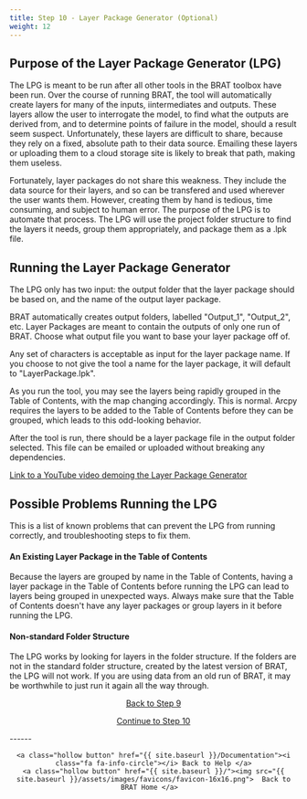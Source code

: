 ```yaml
---
title: Step 10 - Layer Package Generator (Optional)
weight: 12
---
```

## Purpose of the Layer Package Generator (LPG)

The LPG is meant to be run after all other tools in the BRAT toolbox have been run. Over the course of running BRAT, the tool will automatically create layers for many of the inputs, iintermediates and outputs. These layers allow the user to interrogate the model, to find what the outputs are derived from, and to determine points of failure in the model, should a result seem suspect. Unfortunately, these layers are difficult to share, because they rely on a fixed, absolute path to their data source. Emailing these layers or uploading them to a cloud storage site is likely to break that path, making them useless.

Fortunately, layer packages do not share this weakness. They include the data source for their layers, and so can be transfered and used wherever the user wants them. However, creating them by hand is tedious, time consuming, and subject to human error. The purpose of the LPG is to automate that process. The LPG will use the project folder structure to find the layers it needs, group them appropriately, and package them as a .lpk file.

## Running the Layer Package Generator

The LPG only has two input: the output folder that the layer package should be based on, and the name of the output layer package.

BRAT automatically creates output folders, labelled "Output_1", "Output_2", etc. Layer Packages are meant to contain the outputs of only one run of BRAT. Choose what output file you want to base your layer package off of.

Any set of characters is acceptable as input for the layer package name. If you choose to not give the tool a name for the layer package, it will default to "LayerPackage.lpk". 

As you run the tool, you may see the layers being rapidly grouped in the Table of Contents, with the map changing accordingly. This is normal. Arcpy requires the layers to be added to the Table of Contents before they can be grouped, which leads to this odd-looking behavior.

After the tool is run, there should be a layer package file in the output folder selected. This file can be emailed or uploaded without breaking any dependencies.

[Link to a YouTube video demoing the Layer Package Generator](http://www.youtube.com/watch?v=iIVRsHuT7es)

## Possible Problems Running the LPG

This is a list of known problems that can prevent the LPG from running correctly, and troubleshooting steps to fix them.

#### An Existing Layer Package in the Table of Contents
Because the layers are grouped by name in the Table of Contents, having a layer package in the Table of Contents before running the LPG can lead to layers being grouped in unexpected ways. Always make sure that the Table of Contents doesn't have any layer packages or group layers in it before running the LPG. 

#### Non-standard Folder Structure
The LPG works by looking for layers in the folder structure. If the folders are not in the standard folder structure, created by the latest version of BRAT, the LPG will not work. If you are using data from an old run of BRAT, it may be worthwhile to just run it again all the way through. 

<div align="center">
	<a class="hollow button" href="{{ site.baseurl }}/Documentation/Tutorials/StepByStep/9-SummaryProduct"><i class="fa fa-arrow-circle-left"></i> Back to Step 9 </a>




​	<a class="hollow button" href="{{ site.baseurl }}/Documentation/Tutorials/StepByStep/10-BDWS"><i class="fa fa-arrow-circle-right"></i> Continue to Step 10</a>

</div>	



<div align="center">
</div>	
------

<div align="center">

```
<a class="hollow button" href="{{ site.baseurl }}/Documentation"><i class="fa fa-info-circle"></i> Back to Help </a>
<a class="hollow button" href="{{ site.baseurl }}/"><img src="{{ site.baseurl }}/assets/images/favicons/favicon-16x16.png">  Back to BRAT Home </a>  
```

</div>